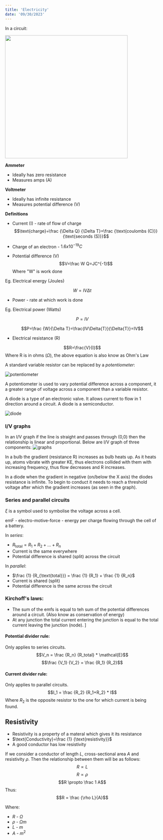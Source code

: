 ```yaml
---
title: 'Electricity'
date: '09/30/2023'
---
```


In a circuit:

<img src="/img/phys/10.png" alt="" width="400"/>

__Ammeter__
- Ideally has zero resistance
- Measures amps (A)

__Voltmeter__
- Ideally has infinite resistance
- Measures potential difference (V)

__Definitions__
- Current (I) - rate of flow of charge
$$\text{charge}=\frac {\Delta Q} {\Delta T}=\frac {\text{coulombs (C)}} {\text{seconds (S)}}$$

- Charge of an electron - $1.6x10^{-19}C$
- Potential difference (V)
$$V=\frac W Q=JC^{-1}$$
Where "W" is work done

Eg. Electrical energy (Joules)

$$W=IV\Delta{t}$$

- Power - rate at which work is done 

Eg. Electrical power (Watts)

$$P=IV$$

$$P=\frac {W}{\Delta T}=\frac{IV\Delta{T}}{\Delta{T}}=IV$$

- Electrical resistance (R)

$$R=\frac{V}{I}$$
Where R is in ohms ($\Omega$), the above equation is also know as Ohm's Law


A standard variable resistor can be replaced by a *potentiometer*:

![potentiometer](/img/phys/13.png) 

A potentiometer is used to vary potential difference across a component, it a greater range of voltage across a component than a variable resistor.

A diode is a type of an electronic valve. It allows current to flow in 1 direction around a circuit. A diode is a semiconductor.

![diode](/img/phys/16.png) 

### I/V graphs

In an I/V graph if the line is straight and passes through (0,0) then the relationship is linear and proportional. Below are I/V graph of three components:
![graphs](/img/phys/15.png) 

In a bulb the gradient (resistance R) increases as bulb heats up. As it heats up, atoms vibrate with greater KE, thus electrons collided with them with increasing frequency, thus flow decreases and R increases.

In a diode when the gradient in negative (on/below the X axis) the diodes resistance is infinite. To begin to conduct it needs to reach a threshold voltage after which the gradient increases (as seen in the graph).

### Series and parallel circuits

$\xi$ is a symbol used to symbolise the voltage across a cell.

emF - electro-motive-force - energy per charge flowing through the cell of a battery.

In *series*:
- $R_\text{total} = R_1 + R_2 + ... + R_n$
- Current is the same everywhere
- Potential difference is shared (split) across the circuit

In *parallel*:
- $\frac {1} {R_{\text{total}}} = \frac {1} {R_1} + \frac {1} {R_n}$
- Current is shared (split)
- Potential difference is the same across the circuit

### Kirchoff's laws:

- The sum of the emfs is equal to teh sum of the potential differences around a circuit. (Also know as conservation of energy)
- At any junction the total current entering the junction is equal to the total current leaving the junction (node).
]
#### Potential divider rule:

Only applies to series circuits.
$$V_n = \frac {R_n} {R_total} * \mathcal{E}$$
$$\frac {V_1} {V_2} = \frac {R_1} {R_2}$$

#### Current divider rule:
Only applies to parallel circuits.
$$I_1 = \frac {R_2} {R_1+R_2} * I$$
Where $R_2$ is the opposite resistor to the one for which current is being found.

## Resistivity

- Resistivity is a property of a materal which gives it its resistance
- $\text{Conductivity}=\frac {1} {\text{resistivity}}$
- A good conductor has low resistivity 

If we consider a conductor of length $L$, cross-sectional area $A$ and resistivity $\rho$. Then the relationship between them will be as follows:
$$R \propto L$$
$$R \propto \rho$$
$$R \propto \frac 1 A$$
Thus:
$$R = \frac {\rho L}{A}$$

Where:
- $R$ - $\Omega$
- $\rho$ - $\Omega m$ 
- $L$ - $m$ 
- $A$ - $m^2$

